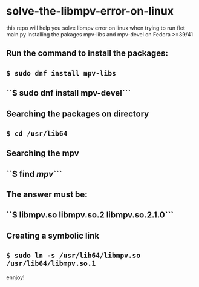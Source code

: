 # solve-the-libmpv-error-on-linux
this repo will help you solve libmpv error on linux when trying to run flet main.py
Installing the pakages mpv-libs and mpv-devel on Fedora >=39/41 

Run the command to install the packages:
------------------------------------------------------
``$ sudo dnf install mpv-libs``
------------------------------------------------------
``$ sudo dnf install mpv-devel```
------------------------------------------------------

Searching the packages on directory
------------------------------------------------------
``$ cd /usr/lib64``
------------------------------------------------------

Searching the mpv
------------------------------------------------------
``$ find *mpv*```
------------------------------------------------------

The answer must be:
------------------------------------------------------
``$ libmpv.so libmpv.so.2 libmpv.so.2.1.0```
------------------------------------------------------

Creating a symbolic link
------------------------------------------------------
``$ sudo ln -s /usr/lib64/libmpv.so /usr/lib64/libmpv.so.1``
------------------------------------------------------

ennjoy!
